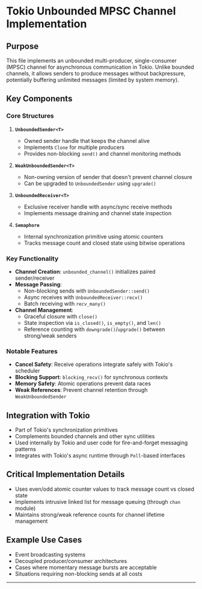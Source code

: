 # Tokio Unbounded MPSC Channel Implementation

## Purpose
This file implements an unbounded multi-producer, single-consumer (MPSC) channel for asynchronous communication in Tokio. Unlike bounded channels, it allows senders to produce messages without backpressure, potentially buffering unlimited messages (limited by system memory).

## Key Components

### Core Structures
1. **`UnboundedSender<T>`**
   - Owned sender handle that keeps the channel alive
   - Implements `Clone` for multiple producers
   - Provides non-blocking `send()` and channel monitoring methods

2. **`WeakUnboundedSender<T>`**
   - Non-owning version of sender that doesn't prevent channel closure
   - Can be upgraded to `UnboundedSender` using `upgrade()`

3. **`UnboundedReceiver<T>`**
   - Exclusive receiver handle with async/sync receive methods
   - Implements message draining and channel state inspection

4. **`Semaphore`**
   - Internal synchronization primitive using atomic counters
   - Tracks message count and closed state using bitwise operations

### Key Functionality
- **Channel Creation**: `unbounded_channel()` initializes paired sender/receiver
- **Message Passing**:
  - Non-blocking sends with `UnboundedSender::send()`
  - Async receives with `UnboundedReceiver::recv()`
  - Batch receiving with `recv_many()`
- **Channel Management**:
  - Graceful closure with `close()`
  - State inspection via `is_closed()`, `is_empty()`, and `len()`
  - Reference counting with `downgrade()`/`upgrade()` between strong/weak senders

### Notable Features
- **Cancel Safety**: Receive operations integrate safely with Tokio's scheduler
- **Blocking Support**: `blocking_recv()` for synchronous contexts
- **Memory Safety**: Atomic operations prevent data races
- **Weak References**: Prevent channel retention through `WeakUnboundedSender`

## Integration with Tokio
- Part of Tokio's synchronization primitives
- Complements bounded channels and other sync utilities
- Used internally by Tokio and user code for fire-and-forget messaging patterns
- Integrates with Tokio's async runtime through `Poll`-based interfaces

## Critical Implementation Details
- Uses even/odd atomic counter values to track message count vs closed state
- Implements intrusive linked list for message queuing (through `chan` module)
- Maintains strong/weak reference counts for channel lifetime management

## Example Use Cases
- Event broadcasting systems
- Decoupled producer/consumer architectures
- Cases where momentary message bursts are acceptable
- Situations requiring non-blocking sends at all costs

---

